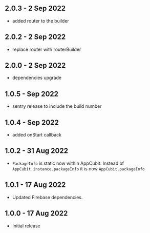 ## 2.0.3 -  2 Sep 2022
- added router to the builder

## 2.0.2 -  2 Sep 2022
- replace router with routerBuilder

## 2.0.0 -  2 Sep 2022
- dependencies upgrade

## 1.0.5 -  Sep 2022
- sentry release to include the build number

## 1.0.4 -  Sep 2022
- added onStart callback

## 1.0.2 - 31 Aug 2022

- `PackageInfo` is static now within AppCubit. Instead of `AppCubit.instance.packageInfo` it is now `AppCubit.packageInfo`

## 1.0.1 - 17 Aug 2022

- Updated Firebase dependencies.

## 1.0.0 - 17 Aug 2022

- Initial release
